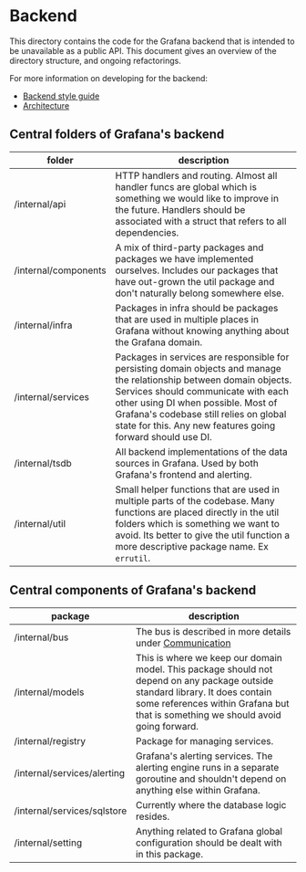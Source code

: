 # Backend

This directory contains the code for the Grafana backend that is intended to be unavailable as a public API. This document gives an overview of the directory structure, and ongoing refactorings.

For more information on developing for the backend:

- [Backend style guide](/contribute/style-guides/backend.md)
- [Architecture](/contribute/architecture)

## Central folders of Grafana's backend

| folder | description |
| ------- | ----------- |
| /internal/api | HTTP handlers and routing. Almost all handler funcs are global which is something we would like to improve in the future. Handlers should be associated with a struct that refers to all dependencies. |
| /internal/components | A mix of third-party packages and packages we have implemented ourselves. Includes our packages that have out-grown the util package and don't naturally belong somewhere else. |
| /internal/infra | Packages in infra should be packages that are used in multiple places in Grafana without knowing anything about the Grafana domain. |
| /internal/services | Packages in services are responsible for persisting domain objects and manage the relationship between domain objects. Services should communicate with each other using DI when possible. Most of Grafana's codebase still relies on global state for this. Any new features going forward should use DI. |
| /internal/tsdb | All backend implementations of the data sources in Grafana. Used by both Grafana's frontend and alerting. |
| /internal/util | Small helper functions that are used in multiple parts of the codebase. Many functions are placed directly in the util folders which is something we want to avoid. Its better to give the util function a more descriptive package name. Ex `errutil`. |

## Central components of Grafana's backend

| package | description |
| ------- | ----------- |
| /internal/bus | The bus is described in more details under [Communication](/contribute/architecture/backend/communication.md) |
| /internal/models | This is where we keep our domain model. This package should not depend on any package outside standard library. It does contain some references within Grafana but that is something we should avoid going forward. |
| /internal/registry | Package for managing services. |
| /internal/services/alerting | Grafana's alerting services. The alerting engine runs in a separate goroutine and shouldn't depend on anything else within Grafana. |
| /internal/services/sqlstore | Currently where the database logic resides. |
| /internal/setting | Anything related to Grafana global configuration should be dealt with in this package. |
